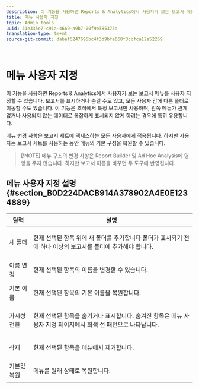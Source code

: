```yaml
---
description: 이 기능을 사용하면 Reports & Analytics에서 사용자가 보는 보고서 메뉴를 사용자 지정할 수 있습니다. 보고서를 표시하거나 숨길 수도 있고, 모든 사용자 간에 다른 폴더로 이동할 수도 있습니다. 이 기능은 조직에서 특정 보고서만 사용하며, 왼쪽 메뉴가 관계 없거나 사용되지 않는 데이터로 복잡하게 표시되지 않게 하려는 경우에 특히 유용합니다.
title: 메뉴 사용자 지정
topic: Admin tools
uuid: 31e335e7-c91a-4669-a9b7-00f9e385375a
translation-type: tm+mt
source-git-commit: dabaf6247695bc4f3d9bfe668f3ccfca12a52269

---
```



# 메뉴 사용자 지정

이 기능을 사용하면 Reports &amp; Analytics에서 사용자가 보는 보고서 메뉴를 사용자 지정할 수 있습니다. 보고서를 표시하거나 숨길 수도 있고, 모든 사용자 간에 다른 폴더로 이동할 수도 있습니다. 이 기능은 조직에서 특정 보고서만 사용하며, 왼쪽 메뉴가 관계 없거나 사용되지 않는 데이터로 복잡하게 표시되지 않게 하려는 경우에 특히 유용합니다.

메뉴 변경 사항은 보고서 세트에 액세스하는 모든 사용자에게 적용됩니다. 하지만 사용자는 보고서 세트를 사용하는 동안 메뉴의 기본 구성을 복원할 수 있습니다.

>[!NOTE] 메뉴 구조의 변경 사항은 Report Builder 및 Ad Hoc Analysis에 영향을 주지 않습니다. 하지만 보고서 이름을 바꾸면 두 도구에 반영됩니다.

## 메뉴 사용자 지정 설명 {#section_B0D224DACB914A378902A4E0E1234889}

<table id="table_E609632569EB499184E56618C2CEF742"> 
 <thead> 
  <tr> 
   <th colname="col1" class="entry"> 달력 </th> 
   <th colname="col2" class="entry"> 설명 </th> 
  </tr> 
 </thead>
 <tbody> 
  <tr> 
   <td colname="col1"> <span class="wintitle"> 새 폴더</span> </td> 
   <td colname="col2"> <p> 현재 선택된 항목 위에 새 폴더를 추가합니다 폴더가 표시되기 전에 하나 이상의 보고서를 폴더에 추가해야 합니다. </p> </td> 
  </tr> 
  <tr> 
   <td colname="col1"> <span class="wintitle"> 이름 변경</span> </td> 
   <td colname="col2"> <p> 현재 선택된 항목의 이름을 변경할 수 있습니다. </p> </td> 
  </tr> 
  <tr> 
   <td colname="col1"> <span class="wintitle"> 기본 이름</span> </td> 
   <td colname="col2"> <p> 현재 선택된 항목의 기본 이름을 복원합니다. </p> </td> 
  </tr> 
  <tr> 
   <td colname="col1"> <span class="wintitle"> 가시성 전환</span> </td> 
   <td colname="col2"> <p> 현재 선택된 항목을 숨기거나 표시합니다. 숨겨진 항목은 메뉴 사용자 지정 페이지에서 회색 선 패턴으로 나타납니다. </p> </td> 
  </tr> 
  <tr> 
   <td colname="col1"> <span class="wintitle"> 삭제</span> </td> 
   <td colname="col2"> <p> 현재 선택된 항목을 메뉴에서 제거합니다. </p> </td> 
  </tr> 
  <tr> 
   <td colname="col1"> <span class="wintitle"> 기본값 복원</span> </td> 
   <td colname="col2"> <p> 메뉴를 원래 상태로 복원합니다. </p> </td> 
  </tr> 
 </tbody> 
</table>


